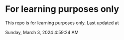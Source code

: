 # For learning purposes only
This repo is for learning purposes only.
Last updated at

Sunday, March 3, 2024 4:59:24 AM

